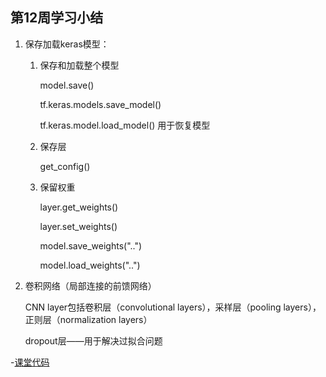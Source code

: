 ## 第12周学习小结

1. 保存加载keras模型：

   1. 保存和加载整个模型

      model.save()

      tf.keras.models.save_model()

      tf.keras.model.load_model() 用于恢复模型

   2. 保存层

      get_config()

   3. 保留权重

      layer.get_weights()

      layer.set_weights()

      model.save_weights("..")

      model.load_weights("..")

2. 卷积网络（局部连接的前馈网络）

   CNN layer包括卷积层（convolutional layers），采样层（pooling layers），正则层（normalization layers）
   
   dropout层——用于解决过拟合问题

-[课堂代码](https://github.com/Brickzhuantou/BDMI_learn/blob/main/practice_in_class/practice12.ipynb)